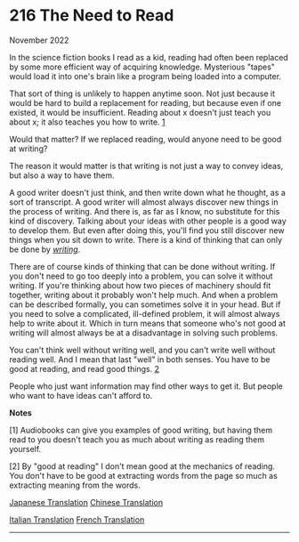 # 216 The Need to Read


  
 
  
 November 2022   
  
 In the science fiction books I read as a kid, reading had often been replaced by some more efficient way of acquiring knowledge. Mysterious "tapes" would load it into one's brain like a program being loaded into a computer.   
  
 That sort of thing is unlikely to happen anytime soon. Not just because it would be hard to build a replacement for reading, but because even if one existed, it would be insufficient. Reading about x doesn't just teach you about x; it also teaches you how to write. [1](#the_need_to_read_note1)   
  
 Would that matter? If we replaced reading, would anyone need to be good at writing?   
  
 The reason it would matter is that writing is not just a way to convey ideas, but also a way to have them.   
  
 A good writer doesn't just think, and then write down what he thought, as a sort of transcript. A good writer will almost always discover new things in the process of writing. And there is, as far as I know, no substitute for this kind of discovery. Talking about your ideas with other people is a good way to develop them. But even after doing this, you'll find you still discover new things when you sit down to write. There is a kind of thinking that can only be done by [_writing_](words.html).   
  
 There are of course kinds of thinking that can be done without writing. If you don't need to go too deeply into a problem, you can solve it without writing. If you're thinking about how two pieces of machinery should fit together, writing about it probably won't help much. And when a problem can be described formally, you can sometimes solve it in your head. But if you need to solve a complicated, ill-defined problem, it will almost always help to write about it. Which in turn means that someone who's not good at writing will almost always be at a disadvantage in solving such problems.   
  
 You can't think well without writing well, and you can't write well without reading well. And I mean that last "well" in both senses. You have to be good at reading, and read good things. [2](#the_need_to_read_note2)   
  
 People who just want information may find other ways to get it. But people who want to have ideas can't afford to.   
  
 
  
 
  
 
  
 
  
 
  
 
  
 
  
 
  
 
  
 
  
  **Notes**   
  
 <a name=the_need_to_read_note1>[1]</a> Audiobooks can give you examples of good writing, but having them read to you doesn't teach you as much about writing as reading them yourself.   
  
 <a name=the_need_to_read_note2>[2]</a> By "good at reading" I don't mean good at the mechanics of reading. You don't have to be good at extracting words from the page so much as extracting meaning from the words.   
  
 
  
 
  
 
  
 [Japanese Translation](https://practical-scheme.net/trans/read-j.html)   [Chinese Translation](https://catcoding.me/p/read/)   
  
 [Italian Translation](https://marcotrombetti.com/leggere)   [French Translation](https://dorianmarie.fr/paulgraham/lire.html)   
  
 
  
 
  
 
  
 

 
* * *
 

 

